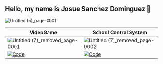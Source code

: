 ## Hello, my name is Josue Sanchez Dominguez 👋

<!--
**Josue-SD/Josue-SD** is a ✨ _special_ ✨ repository because its `README.md` (this file) appears on your GitHub profile.

Here are some ideas to get you started:

- 🔭 I’m currently working on ...
- 🌱 I’m currently learning ...
- 👯 I’m looking to collaborate on ...
- 🤔 I’m looking for help with ...
- 💬 Ask me about ...
- 📫 How to reach me: ...
- 😄 Pronouns: ...
- ⚡ Fun fact: ...
-->

![Untitled (5)_page-0001](https://github.com/user-attachments/assets/aa5563a5-0216-443f-8eae-0b50cec449f3)

| VideoGame | School Control System |
| --- | --- |
| ![Untitled (7)_removed_page-0001](https://github.com/user-attachments/assets/3dbf030b-602b-42f1-a391-a18f2dfd4414) | ![Untitled (7)_removed_page-0002](https://github.com/user-attachments/assets/8fae71c3-5635-4807-a42c-dc7b641efe34) |
| [![Code](https://img.shields.io/badge/Code-black?logo=github)](https://github.com/Josue-SD/HiCube_Videogame) | [![Code](https://img.shields.io/badge/Code-black?logo=github)](https://github.com/Josue-SD/School-control-system) |



